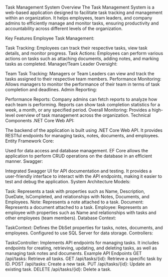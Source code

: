 Task Management System Overview
The Task Management System is a web-based application designed to facilitate task tracking and management within an organization. It helps employees, team leaders, and company admins to efficiently manage and monitor tasks, ensuring productivity and accountability across different levels of the organization.

Key Features
Employee Task Management:

Task Tracking: Employees can track their respective tasks, view task details, and monitor progress.
Task Actions: Employees can perform various actions on tasks such as attaching documents, adding notes, and marking tasks as completed.
Manager/Team Leader Oversight:

Team Task Tracking: Managers or Team Leaders can view and track the tasks assigned to their respective team members.
Performance Monitoring: Allows managers to monitor the performance of their team in terms of task completion and deadlines.
Admin Reporting:

Performance Reports: Company admins can fetch reports to analyze how each team is performing. Reports can show task completion statistics for a week, a month, or any specified period.
Overall Monitoring: Provides a high-level overview of task management across the organization.
Technical Components
.NET Core Web API:

The backend of the application is built using .NET Core Web API. It provides RESTful endpoints for managing tasks, notes, documents, and employees.
Entity Framework Core:

Used for data access and database management. EF Core allows the application to perform CRUD operations on the database in an efficient manner.
Swagger:

Integrated Swagger UI for API documentation and testing. It provides a user-friendly interface to interact with the API endpoints, making it easier to test and debug the application.
System Architecture
Models:

Task: Represents a task with properties such as Name, Description, DueDate, IsCompleted, and relationships with Notes, Documents, and Employees.
Note: Represents a note attached to a task.
Document: Represents a document attached to a task.
Employee: Represents an employee with properties such as Name and relationships with tasks and other employees (team members).
Database Context:

TaskContext: Defines the DbSet properties for tasks, notes, documents, and employees. Configured to use SQL Server for data storage.
Controllers:

TasksController: Implements API endpoints for managing tasks. It includes endpoints for creating, retrieving, updating, and deleting tasks, as well as managing task notes and documents.
Example API Endpoints
GET /api/tasks: Retrieve all tasks.
GET /api/tasks/{id}: Retrieve a specific task by ID.
POST /api/tasks: Create a new task.
PUT /api/tasks/{id}: Update an existing task.
DELETE /api/tasks/{id}: Delete a task.
